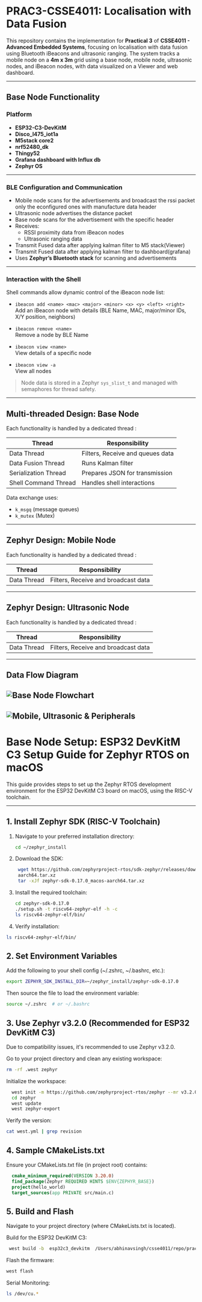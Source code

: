 # PRAC3-CSSE4011: Localisation with Data Fusion

This repository contains the implementation for **Practical 3** of **CSSE4011 - Advanced Embedded Systems**, focusing on localisation with data fusion using Bluetooth iBeacons and ultrasonic ranging. The system tracks a mobile node on a **4m x 3m** grid using a base node, mobile node, ultrasonic nodes, and iBeacon nodes, with data visualized on a Viewer and web dashboard.

---
## Base Node Functionality

### Platform
- **ESP32-C3-DevKitM**
- **Disco_l475_iot1a**
- **M5stack core2**
- **nrf52480_dk**
- **Thingy52**
- **Grafana dashboard with Influx db**
- **Zephyr OS**

---

### BLE Configuration and Communication
- Mobile node scans for the advertisements and broadcast the rssi packet only the econfigured ones with manufacture data header
- Ultrasonic node advertises the distance packet
- Base node scans for the advertisement with the specific header
- Receives:
  - RSSI proximity data from iBeacon nodes
  - Ultrasonic ranging data
- Transmit Fused data after applying kalman filter to M5 stack(Viewer)
- Transmit Fused data after applying kalman filter to dashboard(grafana) 
- Uses **Zephyr’s Bluetooth stack** for scanning and advertisements

---

### Interaction with the Shell 

Shell commands allow dynamic control of the iBeacon node list:

- `ibeacon add <name> <mac> <major> <minor> <x> <y> <left> <right>`  
  Add an iBeacon node with details (BLE Name, MAC, major/minor IDs, X/Y position, neighbors)
  
- `ibeacon remove <name>`  
  Remove a node by BLE Name

- `ibeacon view <name>`  
  View details of a specific node

- `ibeacon view -a`  
  View all nodes

> Node data is stored in a Zephyr `sys_slist_t` and managed with semaphores for thread safety.


---

## Multi-threaded Design: Base Node

Each functionality is handled by a dedicated thread :

| Thread | Responsibility |
|--------|----------------|
| Data Thread | Filters, Receive and queues data |
| Data Fusion Thread | Runs Kalman filter |
| Serialization Thread | Prepares JSON for transmission |
| Shell Command Thread | Handles shell interactions |

Data exchange uses:
- `k_msgq` (message queues)
- `k_mutex` (Mutex)

---

## Zephyr Design: Mobile Node 

Each functionality is handled by a dedicated thread :

| Thread | Responsibility |
|--------|----------------|
| Data Thread | Filters, Receive and broadcast data |

---

## Zephyr Design: Ultrasonic Node

Each functionality is handled by a dedicated thread :

| Thread | Responsibility |
|--------|----------------|
| Data Thread | Filters, Receive and broadcast data |

---

## Data Flow Diagram

![Base Node Flowchart](mycode/flowcharts/Basenodeflowchart.png)
---
![Mobile, Ultrasonic & Peripherals](mycode/flowcharts/flowchartcombined.png)
---

# Base Node Setup: ESP32 DevKitM C3 Setup Guide for Zephyr RTOS on macOS

This guide provides steps to set up the Zephyr RTOS development environment for the ESP32 DevKitM C3 board on macOS, using the RISC-V toolchain.

---

## 1. Install Zephyr SDK (RISC-V Toolchain)

1. Navigate to your preferred installation directory:
   ```bash
   cd ~/zephyr_install
   ```
   
2. Download the SDK:
   ```bash
    wget https://github.com/zephyrproject-rtos/sdk-zephyr/releases/download/v0.17.0/zephyr-sdk-0.17.0_macos- 
    aarch64.tar.xz
    tar -xJf zephyr-sdk-0.17.0_macos-aarch64.tar.xz
     ```
     
2. Install the required toolchain:
   ```bash
   cd zephyr-sdk-0.17.0
   ./setup.sh -t riscv64-zephyr-elf -h -c
   ls riscv64-zephyr-elf/bin/
     ```

3. Verify installation:
 ```bash
 ls riscv64-zephyr-elf/bin/
   ```

## 2. Set Environment Variables
Add the following to your shell config (~/.zshrc, ~/.bashrc, etc.):

```bash
export ZEPHYR_SDK_INSTALL_DIR=~/zephyr_install/zephyr-sdk-0.17.0
```
Then source the file to load the environment variable:

```bash
source ~/.zshrc  # or ~/.bashrc
```

## 3. Use Zephyr v3.2.0 (Recommended for ESP32 DevKitM C3)
Due to compatibility issues, it's recommended to use Zephyr v3.2.0.

Go to your project directory and clean any existing workspace:

``` bash
rm -rf .west zephyr
```

Initialize the workspace:

``` bash
  west init -m https://github.com/zephyrproject-rtos/zephyr --mr v3.2.0
  cd zephyr
  west update
  west zephyr-export
```

Verify the version:


```bash
cat west.yml | grep revision
```
## 4. Sample CMakeLists.txt
Ensure your CMakeLists.txt file (in project root) contains:

``` cmake
  cmake_minimum_required(VERSION 3.20.0)
  find_package(Zephyr REQUIRED HINTS $ENV{ZEPHYR_BASE})
  project(hello_world)
  target_sources(app PRIVATE src/main.c)
```

## 5. Build and Flash
Navigate to your project directory (where CMakeLists.txt is located).

Build for the ESP32 DevKitM C3:

``` bash
 west build -b  esp32c3_devkitm  /Users/abhinavsingh/csse4011/repo/practical3/dt --pristine
```
Flash the firmware:

```bash
west flash
```
Serial Monitoring: 

```bash
ls /dev/cu.*
```
